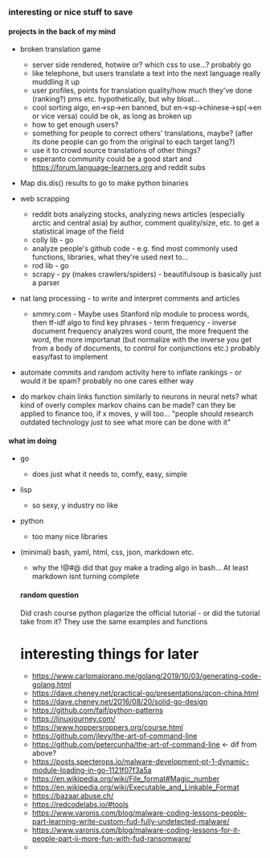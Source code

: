 ### interesting or nice stuff to save


#### projects in the back of my mind

- broken translation game
  - server side rendered, hotwire or? which css to use...? probably go
  - like telephone, but users translate a text into the next language really muddling it up
  - user profiles, points for translation quality/how much they've done (ranking?) pms etc. hypothetically, but why bloat...
  - cool sorting algo, en->sp->en banned, but en->sp->chinese->sp(->en or vice versa) could be ok, as long as broken up
  - how to get enough users?
  - something for people to correct others' translations, maybe? (after its done people can go from the original to each target lang?)
  - use it to crowd source translations of other things?
  - esperanto community could be a good start and https://forum.language-learners.org and reddit subs

- Map dis.dis() results to go to make python binaries

- web scrapping
  - reddit bots analyzing stocks, analyzing news articles (especially arctic and central asia) by author, comment quality/size, etc. to get a statistical image of the field
  - colly lib - go
  - analyze people's github code - e.g. find most commonly used functions, libraries, what they're used next to...
  - rod lib - go
  - scrapy - py (makes crawlers/spiders) - beautifulsoup is basically just a parser
- nat lang processing - to write and interpret comments and articles
  - smmry.com - Maybe uses Stanford nlp module to process words, then tf-idf algo to find key phrases - term frequency - inverse document frequency analyzes word count, the more frequent the word, the more importanat (but normalize with the inverse you get from a body of documents, to control for conjunctions etc.) probably easy/fast to implement
- automate commits and random activity here to inflate rankings - or would it be spam? probably no one cares either way

- do markov chain links function similarly to neurons in neural nets? what kind of overly complex markov chains can be made? can they be applied to finance too, if x moves, y will too... "people should research outdated technology just to see what more can be done with it"

#### what im doing
- go
  - does just what it needs to, comfy, easy, simple
- lisp
  - so sexy, y industry no like
- python
  - too many nice libraries
- (minimal) bash, yaml, html, css, json, markdown etc.
  - why the !@#@ did that guy make a trading algo in bash... At least markdown isnt turning complete
  
  #### random question
  Did crash course python plagarize the official tutorial - or did the tutorial take from it? They use the same examples and functions
  
  
  # interesting things for later
  - https://www.carlomaiorano.me/golang/2019/10/03/generating-code-golang.html
  - https://dave.cheney.net/practical-go/presentations/qcon-china.html
  - https://dave.cheney.net/2016/08/20/solid-go-design
  - https://github.com/faif/python-patterns
  - https://linuxjourney.com/
   - https://www.hoppersroppers.org/course.html
  - https://github.com/jlevy/the-art-of-command-line
  - https://github.com/petercunha/the-art-of-command-line <- dif from above?
  - https://posts.specterops.io/malware-development-pt-1-dynamic-module-loading-in-go-1121f07f3a5a
  - https://en.wikipedia.org/wiki/File_format#Magic_number
  - https://en.wikipedia.org/wiki/Executable_and_Linkable_Format
  - https://bazaar.abuse.ch/
  - https://redcodelabs.io/#tools
  - https://www.varonis.com/blog/malware-coding-lessons-people-part-learning-write-custom-fud-fully-undetected-malware/
  - https://www.varonis.com/blog/malware-coding-lessons-for-it-people-part-ii-more-fun-with-fud-ransomware/
  - 
